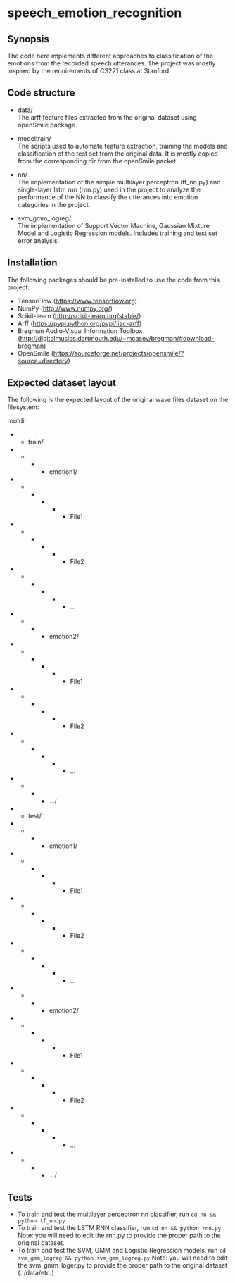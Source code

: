 # speech_emotion_recognition
## Synopsis

The code here implements different approaches to classification of the emotions from the recorded speech utterances. The project was mostly inspired by the requirements of CS221 class at Stanford.

## Code structure

 - data/  
   The arff feature files extracted from the original dataset using openSmile package.

 - modeltrain/  
   The scripts used to automate feature extraction, training the models and classification of the test set from the original data. It is mostly copied from the corresponding dir from the openSmile packet.  

 - nn/  
   The implementation of the simple multilayer perceptron (tf_nn.py) and single-layer lstm rnn (rnn.py) used in the project to analyze the performance of the NN to classify the utterances into emotion categories in the project.
   
 - svm_gmm_logreg/  
   The implementation of Support Vector Machine, Gaussian Mixture Model and Logistic Regression models. Includes training and test set error analysis.

## Installation

The following packages should be pre-installed to use the code from this project:

- TensorFlow (https://www.tensorflow.org)
- NumPy (http://www.numpy.org/)
- Scikit-learn (http://scikit-learn.org/stable/)
- Arff (https://pypi.python.org/pypi/liac-arff)
- Bregman Audio-Visual Information Toolbox (http://digitalmusics.dartmouth.edu/~mcasey/bregman/#download-bregman)
- OpenSmile (https://sourceforge.net/projects/opensmile/?source=directory)

## Expected dataset layout

The following is the expected layout of the original wave files dataset on the filesystem:

   rootdir  
   - - train/  
   - - - - emotion1/  
   - - - - - - File1  
   - - - - - - File2  
   - - - - - - ...  
   - - - - emotion2/  
   - - - - - - File1  
   - - - - - - File2  
   - - - - - - ...  
   - - - - .../  
   - - test/  
   - - - - emotion1/  
   - - - - - - File1  
   - - - - - - File2  
   - - - - - - ...  
   - - - - emotion2/  
   - - - - - - File1  
   - - - - - - File2  
   - - - - - - ...  
   - - - - .../  

## Tests

- To train and test the multilayer perceptron nn classifier, run `cd nn && python tf_nn.py`
- To train and test the LSTM RNN classifier, run `cd nn && python rnn.py`
   Note: you will need to edit the rnn.py to provide the proper path to the original dataset.
- To train and test the SVM, GMM and Logistic Regression models, run `cd svm_gmm_logreg && python svm_gmm_logreg.py`
   Note: you will need to edit the svm_gmm_loger.py to provide the proper path to the original dataset (../data/etc.)
